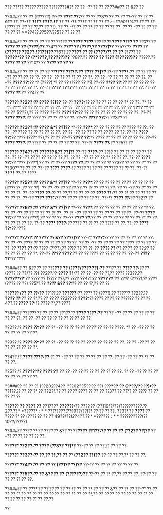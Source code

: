 ??? ????? ????? ????? ????????#?? ?? ?? -?? ?? ?? ??
??##?? ?? &?? ??

??###?? ?? ?? (??????)
??-?? **???? ??:**?? ?? ?? ??3?? ?? ?? ?? ??-?? ?? ?? ??6?? ??.
??-?? **???? ????:??**
?? ?? -?? ???? ?? ?? ?? ?? >=??90??%?? ?? ?? ?? (????.??.,?? ?? ??,?? ?? ??).
?? ?? -?? ?? ?? ?? ?? ?? ?? ?? ??.
?? ?? -?? ?? ?? ?? ?? ?? ?? >=??4??.??5??/??5?? ?? ?? ??.

??###?? ?? ?? ?? ?? ?? ??
??1??.?? **???? ????**
??2??.?? **???? ???? ??**
??3??.?? **???? ?? ?? (????)??**
??4??.?? **???? ?? (????,?? ????)??**
??5??.?? **???? ?? (?????? ??2??.??1??)??**
??6??.?? **???? ?? ?? (????)?? ?? ??**
??7??.?? **???????? ?? (??????,?? ????)??**
??8??.?? **???? ?? ???? (??????)??**
??9??.?? **???? ?? ??**
??10??.?? **???? ?? ?? ??**

??###?? ?? ?? ?? ?? ??
??**???? ??1??:?? ???? ??]??**
??-?? **????:**?? ?? ?? ?? ??-?? ?? ?? ?? ?? ??.
?? ?? -?? ?? ?? ?? ?? ?? ??.
?? ?? -?? ?? ?? ?? ?? ?? ??.
??-?? **???? ??:**?? ?? (????),?? ?? ?? (???? ?? ??)
??-?? **???? ??:**?? ?? ?? ?? ?? ?? ?? ?? ?? ?? ?? ??.
??-?? **???? ????:**?? ???? ?? ?? ?? ?? ?? ?? ?? ?? ?? ??.
??-?? **???? ??:**?? ??4?? ??

??**???? ??2??:?? ???? ??]??**
??-?? **????:**?? ?? ?? ?? ?? ?? ?? ?? ?? ??.
?? ?? -?? ???? ?? ?? ?? ?? ?? ?? ??.
?? ?? -?? ?? ?? ?? ?? ?? ?? ??.
??-?? **???? ??:**?? ?? ?? (????),?? ?? ????
??-?? **???? ??:**?? ?? ?? ?? ?? ?? ?? ?? ?? ?? ??.
??-?? **???? ????:**?? ???? ?? ?? ?? ?? ?? ??.
??-?? **???? ??:**?? ??3?? ??

??**???? ??3??:?? ???? &?? ??]??**
??-?? **????:**?? ?? ?? ?? ?? ?? ???? ?? ??.
?? ?? -?? ???? ?? ?? ?? ?? ?? ??.
?? ?? -?? ?? ?? ?? ?? ?? ?? ?? ??.
??-?? **???? ??:**?? ???? (???? ??),?? ?? ??
??-?? **???? ??:**?? ???? ?? ?? ?? ?? ?? ?? ??.
??-?? **???? ????:**?? ???? ?? ?? ?? ?? ?? ?? ??.
??-?? **???? ??:**?? ??5?? ??

??**???? ??4??:?? ?????? &?? ??]??**
??-?? **????:**?? ???? ?? ?? ?? ?? ?? ?? ?? ??.
?? ?? -?? ?? ?? ?? ?? ?? ?? ??.
?? ?? -?? ?? ?? ?? ?? ?? ?? ??.
??-?? **???? ??:**?? ???? (????),?? ?? ??
??-?? **???? ??:**?? ?? ?? ?? ?? ??3?? ?? ?? ?? ?? ?? ?? ??30?? ?? ?? ??.
??-?? **???? ????:**?? ???? ?? ?? ?? ?? ???? ?? ?? ??.
??-?? **???? ??:**?? ????

??**???? ??5??:?? ???? &?? ??]??**
??-?? **????:**?? ?? ?? ?? ?? ?? ?? ?? ?? ?? ?? (????.??.,?? ?? ??).
?? ?? -?? ?? ?? ?? ?? ?? ?? ?? ?? ?? ??.
?? ?? -?? ?? ?? ?? ?? ?? ?? ??.
??-?? **???? ??:**?? ?? ??,?? ?? ??
??-?? **???? ??:**?? ?? ?? ?? ?? ?? ?? ?? ?? ?? ??.
??-?? **???? ????:**?? ?? ?? ?? ?? ?? ?? ??.
??-?? **???? ??:**?? ??2?? ??

??**???? ??6??:?? ???? &?? ??]??**
??-?? **????:**?? ?? ?? ?? ?? ?? ?? ?? ?? ?? ??.
?? ?? -?? ?? ?? ?? ?? ?? ?? ??.
?? ?? -?? ?? ?? ?? ?? ?? ?? ?? ?? ??.
??-?? **???? ??:**?? ?? ?? (????),?? ?? ?? ??
??-?? **???? ??:**?? ?? ?? ?? ?? ?? ?? ?? ??;?? ?? ?? ?? ?? ?? ?? ??.
??-?? **???? ????:**?? ???? ?? ?? ?? ?? ???? ?? ??.
??-?? **???? ??:**?? ????

??**???? ??7??:?? ???? ?? &?? ????]??**
??-?? **????:**?? ?? ?? ?? ?? ?? ?? ?? ??.
?? ?? -?? ???? ?? ?? ?? ?? ?? ?? ?? ??.
?? ?? -?? ?? ?? ?? ?? ?? ???? ?? ?? ?? ??.
??-?? **???? ??:**?? ???? (????),?? ???? ?? ??
??-?? **???? ??:**?? ?? ?? ?? ??;?? ?? ?? ?? ?? ?? ?? ??.
??-?? **???? ????:**?? ?? ?? ???? ?? ?? ?? ?? ??.
??-?? **???? ??:**?? ????

??###?? ?? &?? ?? ??
??**???? ?? (????/???? ??):??**
??1??.?? **???? ??:**?? ?? (???? ?? ??/?? ??)
??2??.?? **???? ??:**?? ?? ?? -?? ?? ??,?? ????
??3??.?? **????????:**?? ???? ?? (???? ??),?? ????
??4??.?? **???? ??:**?? ???? (????),?? ???? (???? ?? ??)
??5??.?? **???? &?? ??:**?? ?? ?? ??,?? ?? ??

??**???? /?? ?? ??:??**
??1??.?? **??????:**?? ???? ?? (????),?? ??????
??2??.?? **???? ??:**?? ?? ??,?? ?? ?? ??
??3??.?? **????:**?? ???? ?? ??,?? ?????? ?? ??
??4??.?? **???? ??:**?? ???? ??,?? ????

??###?? ?????? ?? ?? ?? ??
??1??.?? **???? ????:??**
??  ?? -?? ?? ?? ?? ?? ?? ?? ?? ?? ??.
??  ?? -?? ?? ?? ?? ?? ?? ?? ?? ?? ??.

??2??.?? **???? ??:??**
??  ?? -?? ?? ?? ?? ?? ?? ??'?? ??-?? ????.
??  ?? -?? ?? ?? ?? ?? ?? ?? ?? ??.

??3??.?? **???? ??:??**
??  ?? -?? ?? ?? ?? ?? ?? ?? ?? ?? ?? ?? ??.
??  ?? -?? ?? ?? ?? ?? ?? ?? ?? ??.

??4??.?? **???? ????:??**
??  ?? -?? ?? ?? ?? ?? ?? ?? ?? ??.
??  ?? -?? ?? ?? ?? ?? ?? ??.

??5??.?? **???????? ????:??**
??  ?? -?? ?? ?? ?? ?? ?? ?? ?? ??.
??  ?? -?? ?? ?? ?? ?? ?? ?? ?? ?? ??.

??###?? ?? ?? ?? (??202??4??-??202??5?? ?? ??)
??**???? ?? (????/?? ??):??**
??1??.?? ?? ?? ?? ??
??2??.?? ?? ?? ?? ???? ?? ?? ??
??3??.?? ???? ?? ???? ?? ?? ?? ?? ??

??**???? ?? ????:??**
??1??.?? **??????:**?? ???? ?? ($??119??/??)?? ?? ?? ?? ??.
??2??.?? **???? ??:**?? ?????? ($??99??/??)?? ?? ?? ?? ??.
??3??.?? **????:**?? ???? ?? ?? (???? ?? ?? $??149??/??).
??4??.?? **???? ??:**?? ???? ?? ?? ($??10??/??/??).

??###?? ???? ?? ?? ???? ?? &?? ??
??**???? ??1??:?? ?? ?? ?? (??2?? ??)??**
??-?? ?? ??,?? ?? ?? ??.

??**???? ??2??:?? ???? (??3?? ??)??**
??-?? ?? ?? ??,?? ?? ?? ??.

??**???? ??3??:?? ??,?? ??,?? ?? ?? (??2?? ??)??**
??-?? ?? ??,?? ?? ?? ??.

??**???? ??4??:?? ?? ?? ?? (??1?? ??)??**
??-?? ?? ?? ?? ?? ?? ?? ?? ??.

??**???? ??5??:?? ?? &?? ?? ?? (??????)??**
??-?? ?? ?? ??,?? ?? ?? ??.
??-?? ?? ?? ?? ?? ?? ??.

??###?? ??
???? ?? ??,?? ?? ?? ?? ?? ?? ?? ?? ?? ?? ?? &?? ?? ?? ?? ??-?? ?? ?? ?? ?? ??.?? ?? ?? ?? ?? ?? ?? ?? ?? ?? ?? ?? ??,?? ?? ?? ?? ?? ?? ?? ?? ?? ?? ?? ??,?? ?? ?? ?? ?? ?? ??.??

??